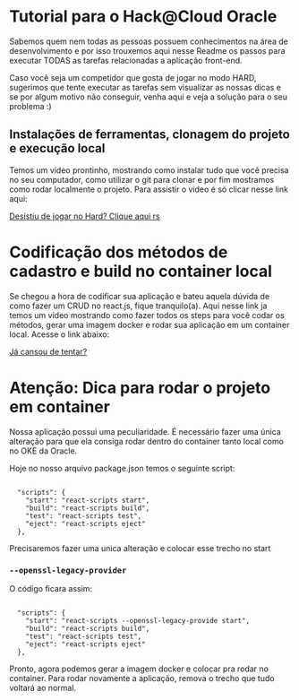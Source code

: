 # Tutorial para o Hack@Cloud Oracle

Sabemos quem nem todas as pessoas possuem conhecimentos na área de desenvolvimento e por isso trouxemos aqui nesse Readme os passos para executar TODAS as tarefas relacionadas a aplicação front-end.

Caso você seja um competidor que gosta de jogar no modo HARD, sugerimos que tente executar as tarefas sem visualizar as nossas dicas e se por algum motivo não conseguir, venha aqui e veja a solução para o seu problema :)

## Instalações de ferramentas, clonagem do projeto e execução local

Temos um vídeo prontinho, mostrando como instalar tudo que você precisa no seu computador, como utilizar o git para clonar e por fim mostramos como rodar localmente o projeto. Para assistir o video é só clicar nesse link aqui: 

[Desistiu de jogar no Hard? Clique aqui rs](https://videohub.oracle.com/media/Hack%40Cloud+-+Como+subir+aplica%C3%A7%C3%A3o+web+em+react+no+ambiente+local/1_f3i78dj0)

# Codificação dos métodos de cadastro e build no container local

Se chegou a hora de codificar sua aplicação e bateu aquela dúvida de como fazer um CRUD no react.js, fique tranquilo(a). Aqui nesse link ja temos um video mostrando como fazer todos os steps para você codar os métodos, gerar uma imagem docker e rodar sua aplicação em um container local. Acesse o link abaixo:

[Já cansou de tentar?](https://videohub.oracle.com/)

# Atenção: Dica para rodar o projeto em container

Nossa aplicação possui uma peculiaridade. É necessário fazer uma única alteração para que ela consiga rodar dentro do container tanto local como no OKE da Oracle.

Hoje no nosso arquivo package.json temos o seguinte script:

````

  "scripts": {
    "start": "react-scripts start",
    "build": "react-scripts build",
    "test": "react-scripts test",
    "eject": "react-scripts eject"
  },

````

Precisaremos fazer uma unica alteração e colocar esse trecho no start

### `--openssl-legacy-provider`

O código ficara assim: 

````

  "scripts": {
    "start": "react-scripts --openssl-legacy-provide start",
    "build": "react-scripts build",
    "test": "react-scripts test",
    "eject": "react-scripts eject"
  },

````

Pronto, agora podemos gerar a imagem docker e colocar pra rodar no container. Para rodar novamente a aplicação, remova o trecho que tudo voltará ao normal.

